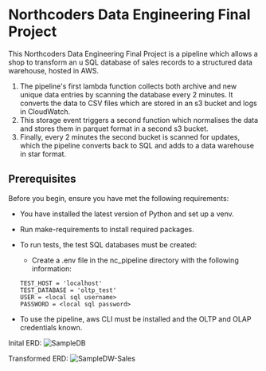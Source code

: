 # Northcoders Data Engineering Final Project
This Northcoders Data Engineering Final Project is a pipeline which allows a shop to transform an u SQL database of sales records to a structured data warehouse, hosted in AWS.

1. The pipeline's first lambda function collects both archive and new unique data entries by scanning the database every 2 minutes. It converts the data to CSV files which are stored in an s3 bucket and logs in CloudWatch.
2. This storage event triggers a second function which normalises the data and stores them in parquet format in a second s3 bucket.
3. Finally, every 2 minutes the second bucket is scanned for updates, which the pipeline converts back to SQL and adds to a data warehouse in star format.

## Prerequisites
Before you begin, ensure you have met the following requirements:
* You have installed the latest version of Python and set up a venv.
* Run make-requirements to install required packages.
* To run tests, the test SQL databases must be created:

    * Create a .env file in the nc_pipeline directory with the following information:
    ```
    TEST_HOST = 'localhost'
    TEST_DATABASE = 'oltp_test'
    USER = <local sql username>
    PASSWORD = <local sql password>
    ```
    <!-- do we need olap_test? -->
* To use the pipeline, aws CLI must be installed and the OLTP and OLAP credentials known.

Inital ERD:
![SampleDB](https://github.com/VMess1/nc_pipeline/assets/129286879/47f15fb5-1218-4f0f-89c3-3a245e5062e8)

Transformed ERD:
![SampleDW-Sales](https://github.com/VMess1/nc_pipeline/assets/129286879/786e2668-e611-40b5-bd8c-0f8687f126a6)
